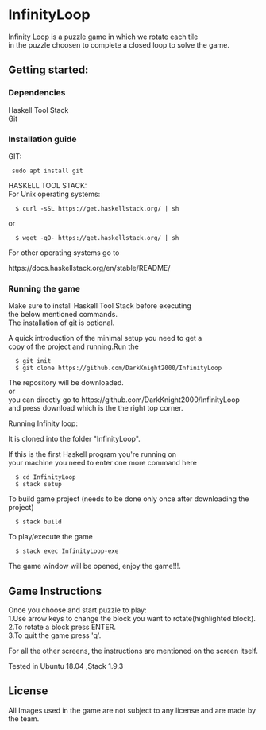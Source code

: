 # InfinityLoop
<p>Infinity Loop is a puzzle game in which we rotate each tile<br>
in the puzzle choosen to complete a closed loop to solve the game.</p>
<h2>Getting started:</h2>
<h3>Dependencies</h3>
<p>Haskell Tool Stack<br>
Git</p>
<h3>Installation guide</h3>
<p>GIT:</p>

```
 sudo apt install git
```

<p>HASKELL TOOL STACK:<br>
For Unix operating systems:</p>

```
  $ curl -sSL https://get.haskellstack.org/ | sh
```

<p>or</p>

```
  $ wget -qO- https://get.haskellstack.org/ | sh
```

<p>For other operating systems go to</p>
<p>https://docs.haskellstack.org/en/stable/README/</p>
<h3>Running the game</h3>
<p>Make sure to install Haskell Tool Stack before executing<br>
the below mentioned commands.<br>
The installation of git is optional.</p>
<p></p>
<p>A quick introduction of the minimal setup you need to get a<br>
copy of the project and running.Run the</p>

```
  $ git init
  $ git clone https://github.com/DarkKnight2000/InfinityLoop
```

<p>The repository will be downloaded.<br>
or<br>
you can directly go to https://github.com/DarkKnight2000/InfinityLoop<br>
and press download which is the the right top corner.</p>
<p>Running Infinity loop:</p>
<p>It is cloned into the folder "InfinityLoop".</p>
<p>If this is the first Haskell program you're running on<br>
your machine you need to enter one more command here</p>

```
  $ cd InfinityLoop
  $ stack setup
```

<p>To build game project (needs to be done only once after downloading the project)</p>

```
  $ stack build
```

<p>To play/execute the game</p>

```
  $ stack exec InfinityLoop-exe
```

<p>The game window will be opened, enjoy the game!!!.</p>
<h2>Game Instructions</h2>
<p>Once you choose and start puzzle to play:<br>
1.Use arrow keys to change the block you want to rotate(highlighted block).<br>
2.To rotate a block press ENTER.<br>
3.To quit the game press 'q'.</p>
<p>For all the other screens, the instructions are mentioned on the screen itself.</p>

<p> Tested in Ubuntu 18.04 ,Stack 1.9.3

<h2>License</h2>
<p>All Images used in the game are not subject to any license and are made by the team.<br>
</p>
